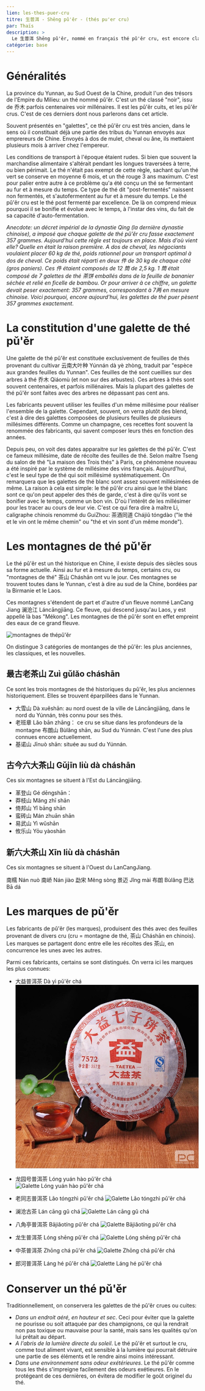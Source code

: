 ```yaml
---
lien: les-thes-puer-cru
titre: 生普洱 - Shēng pǔ'ěr - (thés pu'er cru) 
par: Thaïs
description: >
  Le 生普洱 Shēng pǔ'ěr, nommé en français thé pǔ'ěr cru, est encore classé en Chine comme un thé noir. Se bonifiant avec le temps, il est celui qui se rapproche le plus de l'esprit d'un vin, notamment grâce au fait qu'il soit désormais millésimé. 
catégorie: base
---
```


# Généralités

La province du Yunnan, au Sud Ouest de la Chine, produit l'un des trésors de l'Empire du Milieu: un thé nommé pǔ'ěr. C'est un thé classé "noir", issu de 乔木 parfois centenaires voir millénaires. Il est les pǔ'ěr cuits, et les pǔ'ěr crus. C'est de ces derniers dont nous parlerons dans cet article. 

Souvent présentés en "galettes", ce thé pǔ'ěr cru est très ancien, dans le sens où il constituait déjà une partie des tribus du Yunnan envoyés aux emprereurs de Chine. Envoyés à dos de mulet, cheval ou âne, ils mettaient plusieurs mois à arriver chez l'empereur. 

Les conditions de transport à l'époque étaient rudes. Si bien que souvent la marchandise alimentaire s'altérait pendant les longues traversées à terre, ou bien périmait. Le thé n'était pas exempt de cette règle, sachant qu'un thé vert se conserve en moyenne 6 mois, et un thé rouge 3 ans maximum. C'est pour palier entre autre à ce problème qu'a été conçu un thé se fermentant au fur et à mesure du temps. Ce type de thé dit "post-fermentés" naissent non fermentés, et s'autofermentent au fur et à mesure du temps. 
Le thé pǔ'ěr cru est le thé post fermenté par excellence. De là on comprend mieux pourquoi il se bonifie et évolue avec le temps, à l'instar des vins, du fait de sa capacité d'auto-fermentation. 

_Anecdote: un décret impérial de la dynastie Qing (la dernière dynastie chinoise), a imposé que chaque galette de thé pǔ'ěr cru fasse exactement 357 grammes. 
Aujourd'hui cette règle est toujours en place. Mais d'où vient elle? Quelle en était la raison première. 
A dos de cheval, les négociants voulaient placer 60 kg de thé, poids rationnel pour un transport optimal à dos de cheval. Ce poids était réparti en deux 件 de 30 kg de chaque côté (gros paniers). Ces 件 étaient composés de 12 筒 de 2,5 kg. 1 筒 était composé de 7 galettes de thé 茶饼 emballés dans de la feuille de bananier séchée et relié en ficelle de bambou.
Or pour arriver à ce chiffre, un galette devait peser exactement: 357 grammes, correspondant à 7两 en mesure chinoise. 
Voici pourquoi, encore aujourd'hui, les galettes de thé puer pèsent 357 grammes exactement_.

# La constitution d'une galette de thé pǔ'ěr

Une galette de thé pǔ'ěr est constituée exclusivement de feuilles de thés provenant du cultivar 云南大叶种 Yúnnán dà yè zhòng, traduit par "espèce aux grandes feuilles du Yunnan". Ces feuilles de thé sont cueillies sur des arbres à thé 乔木 Qiáomù (et non sur des arbustes). Ces arbres à thés sont souvent centenaires, et parfois millénaires. Mais la plupart des galettes de thé pǔ'ěr sont faites avec des arbres ne dépassant pas cent ans. 

Les fabricants peuvent utiliser les feuilles d'un même millésime pour réaliser l'ensemble de la galette. Cependant, souvent, on verra plutôt des blend, c'est à dire des galettes composées de plusieurs feuilles de plusieurs millésimes différents. Comme un champagne, ces recettes font souvent la renommée des fabricants, qui savent composer leurs thés en fonction des années. 

Depuis peu, on voit des dates apparaitre sur les galettes de thé pǔ'ěr. C'est ce fameux millésime, date de récolte des feuilles de thé. Selon maître Tseng du salon de thé "La maison des Trois thés" à Paris, ce phénomène nouveau a été inspiré par le système de millésime des vins français. Aujourd'hui, c'est le seul type de thé qui soit millésimé systématiquement. On remarquera que les galettes de thé blanc sont assez souvent millésimées de même. 
La raison à cela est simple: le thé pǔ'ěr cru ainsi que le thé blanc sont ce qu'on peut appeler des thés de garde, c'est à dire qu'ils vont se bonifier avec le temps, comme un bon vin. D'où l'intérêt de les millésimer pour les tracer au cours de leur vie. C'est ce qui fera dire à maître Li, caligraphe chinois renommé du GuiZhou: 茶酒同道 Chájiǔ tóngdào ("le thé et le vin ont le même chemin" ou "thé et vin sont d'un même monde").

# Les montagnes de thé pǔ'ěr 

Le thé pǔ'ěr est un thé historique en Chine, il existe depuis des siècles sous sa forme actuelle. Ainsi au fur et à mesure du temps, certains cru, ou "montagnes de thé" 茶山 Cháshān ont vu le jour. Ces montagnes se trouvent toutes dans le Yunnan, c'est à dire au sud de la Chine, bordées par la Birmanie et le Laos. 

Ces montagnes s'étendent de part et d'autre d'un fleuve nommé LanCang Jiang 澜沧江 Láncāngjiāng. Ce fleuve, qui descend jusqu'au Laos, y est appellé là bas "Mékong". Les montagnes de thé pǔ'ěr sont en effet empreint des eaux de ce grand fleuve. 

![montagnes de thépǔ'ěr](assets/media/ShengPuer%20-%20chashan.png)

On distingue 3 catégories de montanges de thé pǔ'ěr: les plus anciennes, les classiques, et les nouvelles. 

## 最古老茶山 Zuì gǔlǎo cháshān

Ce sont les trois montagnes de thé historiques du pǔ'ěr, les plus anciennes historiquement. Elles se trouvent éparpillées dans le Yunnan. 

- 大雪山 Dà xuěshān: au nord ouest de la ville de Láncāngjiāng, dans le nord du Yúnnán, très connu pour ses thés. 
- 老班章 Lǎo bān zhāng： ce cru se situe dans les profondeurs de la montagne 布朗山 Bùlǎng shān, au Sud du Yúnnán. C'est l'une des plus connues encore actuellement.
- 基诺山 Jīnuò shān: située au sud du Yúnnán.

## 古今六大茶山 Gǔjīn liù dà cháshān

Ces six montagnes se situent à l'Est du Láncāngjiāng.

- 革登山 Gé dēngshān：
- 莽枝山 Mǎng zhī shān
- 倚邦山 Yǐ bāng shān
- 蛮砖山 Mán zhuān shān
- 易武山 Yì wǔshān
- 攸乐山 Yōu yàoshān

## 新六大茶山 Xīn liù dà cháshān

Ces six montagnes se situent à l'Ouest du LanCangJiang.

南糯 Nán nuò
南峤 Nán jiào
勐宋 Měng sòng
景迈 Jǐng mài
布朗 Bùlǎng
巴达 Bā dá

# Les marques de pǔ'ěr

Les fabricants de pǔ'ěr (les marques), produisent des thés avec des feuilles provenant de divers cru (cru = montagne de thé, 茶山 Cháshān en chinois). Les marques se partagent donc entre elle les récoltes des 茶山, en concurrence les unes avec les autres. 

Parmi ces fabricants, certains se sont distingués. On verra ici les marques les plus connues:

- 大益普洱茶 Dà yì pǔ'ěr chá
![Galette Dà yì pǔ'ěr chá](/static/assets/media/the-puer-cru-dayi.jpg)

- 龙园号普洱茶 Lóng yuán hào pǔ'ěr chá
![Galette Lóng yuán hào pǔ'ěr chá](/assets/media/thepuer-cru-longyuanhao.jpg)

- 老同志普洱茶 Lǎo tóngzhì pǔ'ěr chá
![Galette Lǎo tóngzhì pǔ'ěr chá](/assets/media/the-puer-cru-laotongzhi.jpg)

- 澜沧古茶 Lán cāng gǔ chá
![Galette Lán cāng gǔ chá](/assets/media/thepuer-cru-lancanggucha.jpg) 

- 八角亭普洱茶 Bājiǎotíng pǔ'ěr chá
![Galette Bājiǎotíng pǔ'ěr chá](/assets/media/thepuer-cru-bajiaoting.jpg)

- 龙生普洱茶 Lóng shēng pǔ'ěr chá
![Galette Lóng shēng pǔ'ěr chá](/assets/media/thepuer-cru-longsheng.jpg) 

- 中茶普洱茶 Zhōng chá pǔ'ěr chá
![Galette Zhōng chá pǔ'ěr chá](/media/thepuer-cru-zhongcha.jpg) 

- 郎河普洱茶 Láng hé pǔ'ěr chá
![Galette Láng hé pǔ'ěr chá](/assets/media/the-puer-cru-langhe.jpg) 

# Conserver un thé pǔ'ěr

Traditionnellement, on conservera les galettes de thé pǔ'ěr crues ou cuites:
- *Dans un endroit aéré, en hauteur et sec*. Ceci pour éviter que la galette ne pourisse ou soit attaquée par des champignons, ce qui la rendrait non pas toxique ou mauvaise pour la santé, mais sans les qualités qu'on lui prêtait au départ.  
- *A l'abris de la lumière directe du soleil*. Le thé pǔ'ěr et surtout le cru, comme tout aliment vivant, est sensible à la lumière qui pourrait détruire une partie de ses éléments et le rendre ainsi moins intéressant. 
- *Dans une environnement sans odeur exétérieures*. Le thé pǔ'ěr comme tous les thés s'impreigne facilement des odeurs exétieures. En le protégeant de ces dernières, on évitera de modifier le goût originel du thé. 
